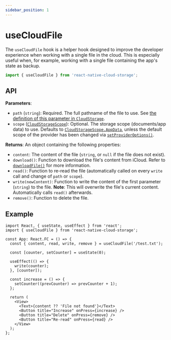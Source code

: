 ```yaml
---
sidebar_position: 1
---
```


# useCloudFile

The `useCloudFile` hook is a helper hook designed to improve the developer experience when working with a single file in the cloud. This is especially useful when, for example, working with a single file containing the app's state as backup.

```ts
import { useCloudFile } from 'react-native-cloud-storage';
```

## API

**Parameters**:

- `path` (`string`): Required. The full pathname of the file to use. See [the definition of this parameter in `CloudStorage`](../CloudStorage#path).
- `scope` ([`CloudStorageScope`](../enums/CloudStorageScope)): Optional. The storage scope (documents/app data) to use. Defaults to [`CloudStorageScope.AppData`](../enums/CloudStorageScope), unless the default scope of the provider has been changed via [`setProviderOptions()`](../CloudStorage#setprovideroptionsprovider-options).

**Returns**: An object containing the following properties:

- `content`: The content of the file (`string`, or `null` if the file does not exist).
- `download()`: Function to download the file's content from iCloud. Refer to [`downloadFile()`](../CloudStorage#downloadfilepath-scope) for more information.
- `read()`: Function to re-read the file (automatically called on every `write` call and change of `path` or `scope`).
- `write(newContent)`: Function to write the content of the first parameter (`string`) to the file. **Note**: This will overwrite the file's current content. Automatically calls `read()` afterwards.
- `remove()`: Function to delete the file.

## Example

```tsx
import React, { useState, useEffect } from 'react';
import { useCloudFile } from 'react-native-cloud-storage';

const App: React.FC = () => {
  const { content, read, write, remove } = useCloudFile('/test.txt');

  const [counter, setCounter] = useState(0);

  useEffect(() => {
    write(counter);
  }, [counter]);

  const increase = () => {
    setCounter((prevCounter) => prevCounter + 1);
  };

  return (
    <View>
      <Text>{content ?? 'File not found'}</Text>
      <Button title="Increase" onPress={increase} />
      <Button title="Delete" onPress={remove} />
      <Button title="Re-read" onPress={read} />
    </View>
  );
};
```

